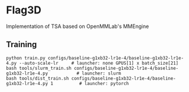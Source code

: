# Flag3D
Implementation of TSA based on OpenMMLab's MMEngine
## Training
```
python train.py configs/baseline-g1xb32-lr1e-4/baseline-g1xb32-lr1e-4.py --auto-scale-lr     # launcher: none GPUS[1] x batch_size[21]
bash tools/slurm_train.sh configs/baseline-g1xb32-lr1e-4/baseline-g1xb32-lr1e-4.py           # launcher: slurm 
bash tools/dist_train.sh configs/baseline-g1xb32-lr1e-4/baseline-g1xb32-lr1e-4.py 1          # launcher: pytorch
```
